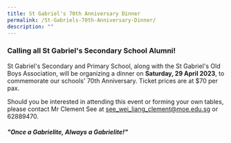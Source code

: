 ```yaml
---
title: St Gabriel's 70th Anniversary Dinner
permalink: /St-Gabriels-70th-Anniversary-Dinner/
description: ""
---
```


### Calling all St Gabriel's Secondary School Alumni!

St Gabriel's Secondary and Primary School, along with the St Gabriel's Old Boys Association, will be organizing a dinner on **Saturday, 29 April 2023**, to commemorate our schools' 70th Anniversary. Ticket prices are at $70 per pax.

Should you be interested in attending this event or forming your own tables, please contact Mr Clement See at [see\_wei\_liang\_clement@moe.edu.sg](mailto:see_wei_liang_clement@moe.edu.sg) or 62889470. 

##### "Once a Gabrielite, Always a Gabrielite!" #####